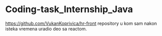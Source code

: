 # Coding-task_Internship_Java

https://github.com/VukanKoprivica/hr-front repository u kom sam nakon isteka vremena uradio deo sa reactom.
